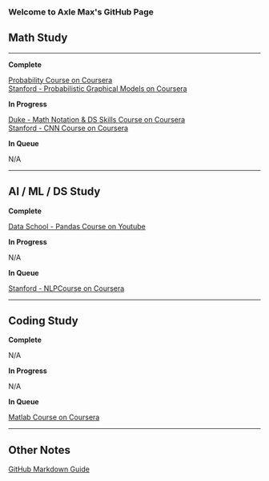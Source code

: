### Welcome to Axle Max's GitHub Page


## Math Study

---

__Complete__

[Probability Course on Coursera](https://www.coursera.org/learn/introductiontoprobability)  
[Stanford - Probabilistic Graphical Models on Coursera](https://www.coursera.org/learn/probabilistic-graphical-models/lecture/xUr0h/overview-and-motivation)  

__In Progress__  

[Duke - Math Notation & DS Skills Course on Coursera](https://www.coursera.org/learn/datasciencemathskills/home/welcome)  
[Stanford - CNN Course on Coursera](https://www.youtube.com/playlist?list=PL3FW7Lu3i5JvHM8ljYj-zLfQRF3EO8sYv)  

__In Queue__  

N/A

--- 

## AI / ML / DS Study

__Complete__

[Data School - Pandas Course on Youtube](https://www.youtube.com/playlist?list=PL5-da3qGB5IBITZj_dYSFqnd_15JgqwA6)  


__In Progress__  

N/A

__In Queue__  

[Stanford - NLPCourse on Coursera](https://www.youtube.com/playlist?list=PL3FW7Lu3i5Jsnh1rnUwq_TcylNr7EkRe6)  



---  

## Coding Study  

__Complete__

N/A

__In Progress__  

N/A

__In Queue__  

[Matlab Course on Coursera](https://www.coursera.org/learn/matlab/home/welcome)  


---

## Other Notes

[GitHub Markdown Guide](https://guides.github.com/features/mastering-markdown/)  
